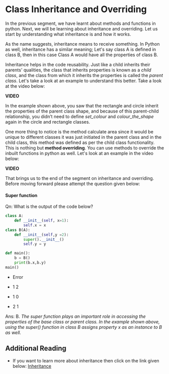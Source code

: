 # Class Inheritance and Overriding

In the previous segment, we have learnt about methods and functions in python. Next, we will be learning about inheritance and overriding. Let us start by understanding what inheritance is and how it works.

As the name suggests, inheritance means to receive something. In Python as well, inheritance has a similar meaning; Let's say class A is defined in class B, then in this case Class A would have all the properties of class B.

Inheritance helps in the code reusability. Just like a child inherits their parents' qualities, the class that inherits properties is known as a *child class*, and the class from which it inherits the properties is called the *parent class*. Let's take a look at an example to understand this better. Take a look at the video below:

**VIDEO**

In the example shown above, you saw that the rectangle and circle inherit the properties of the parent class shape, and because of this parent-child relationship, you didn’t need to define *set_colour* and *colour_the_shape* again in the circle and rectangle classes.

One more thing to notice is the method calculate area since it would be unique to different classes it was just initiated in the parent class and in the child class, this method was defined as per the child class functionality. This is nothing but **method overriding**. You can use methods to override the inbuilt functions in python as well. Let's look at an example in the video below:

**VIDEO**

That brings us to the end of the segment on inheritance and overriding. Before moving forward please attempt the question given below:

#### Super function

Qn: What is the output of the code below?

```python
class A:
    def __init__(self, x=1):
        self.x = x
class B(A):
    def __init__(self,y =2):
        super().__init__()
        self.y = y

def main():
    b = B()
    print(b.x,b.y)
main()
```

- Error

- 1 2

- 1 0

- 2 1

Ans: B. *The super function plays an important role in accessing the properties of the base class or parent class. In the example shown above, using the super() function in class B assigns property x as an instance to B as well.*

## Additional Reading

- If you want to learn more about inheritance then click on the link given below: [Inheritance](https://www.python-course.eu/python3_inheritance.php)
